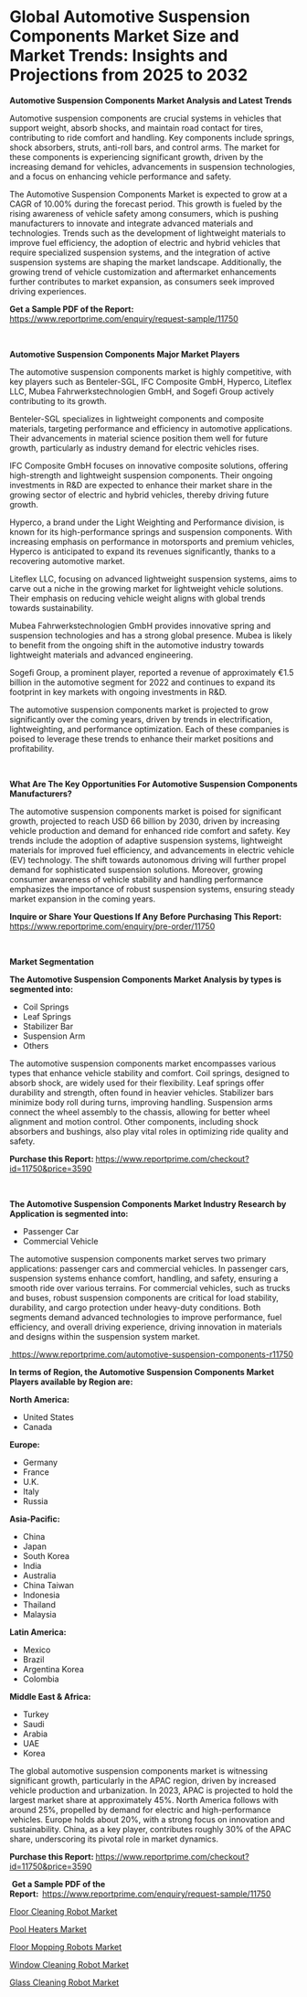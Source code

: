 <p><h1>Global Automotive Suspension Components Market Size and Market Trends: Insights and Projections from 2025 to 2032</h1></p><p><strong>Automotive Suspension Components Market Analysis and Latest Trends</strong></p>
<p><p>Automotive suspension components are crucial systems in vehicles that support weight, absorb shocks, and maintain road contact for tires, contributing to ride comfort and handling. Key components include springs, shock absorbers, struts, anti-roll bars, and control arms. The market for these components is experiencing significant growth, driven by the increasing demand for vehicles, advancements in suspension technologies, and a focus on enhancing vehicle performance and safety.</p><p>The Automotive Suspension Components Market is expected to grow at a CAGR of 10.00% during the forecast period. This growth is fueled by the rising awareness of vehicle safety among consumers, which is pushing manufacturers to innovate and integrate advanced materials and technologies. Trends such as the development of lightweight materials to improve fuel efficiency, the adoption of electric and hybrid vehicles that require specialized suspension systems, and the integration of active suspension systems are shaping the market landscape. Additionally, the growing trend of vehicle customization and aftermarket enhancements further contributes to market expansion, as consumers seek improved driving experiences.</p></p>
<p><strong>Get a Sample PDF of the Report:&nbsp;</strong> <a href="https://www.reportprime.com/enquiry/request-sample/11750?utm_campaign=2840&utm_medium=2&utm_source=Github&utm_content=ia&utm_term=17032025&utm_id=automotive-suspension-components">https://www.reportprime.com/enquiry/request-sample/11750</a></p>
<p>&nbsp;</p>
<p><strong>Automotive Suspension Components Major Market Players</strong></p>
<p><p>The automotive suspension components market is highly competitive, with key players such as Benteler-SGL, IFC Composite GmbH, Hyperco, Liteflex LLC, Mubea Fahrwerkstechnologien GmbH, and Sogefi Group actively contributing to its growth.</p><p>Benteler-SGL specializes in lightweight components and composite materials, targeting performance and efficiency in automotive applications. Their advancements in material science position them well for future growth, particularly as industry demand for electric vehicles rises.</p><p>IFC Composite GmbH focuses on innovative composite solutions, offering high-strength and lightweight suspension components. Their ongoing investments in R&D are expected to enhance their market share in the growing sector of electric and hybrid vehicles, thereby driving future growth.</p><p>Hyperco, a brand under the Light Weighting and Performance division, is known for its high-performance springs and suspension components. With increasing emphasis on performance in motorsports and premium vehicles, Hyperco is anticipated to expand its revenues significantly, thanks to a recovering automotive market.</p><p>Liteflex LLC, focusing on advanced lightweight suspension systems, aims to carve out a niche in the growing market for lightweight vehicle solutions. Their emphasis on reducing vehicle weight aligns with global trends towards sustainability.</p><p>Mubea Fahrwerkstechnologien GmbH provides innovative spring and suspension technologies and has a strong global presence. Mubea is likely to benefit from the ongoing shift in the automotive industry towards lightweight materials and advanced engineering.</p><p>Sogefi Group, a prominent player, reported a revenue of approximately €1.5 billion in the automotive segment for 2022 and continues to expand its footprint in key markets with ongoing investments in R&D.</p><p>The automotive suspension components market is projected to grow significantly over the coming years, driven by trends in electrification, lightweighting, and performance optimization. Each of these companies is poised to leverage these trends to enhance their market positions and profitability.</p></p>
<p>&nbsp;</p>
<p><strong>What Are The Key Opportunities For Automotive Suspension Components Manufacturers?</strong></p>
<p><p>The automotive suspension components market is poised for significant growth, projected to reach USD 66 billion by 2030, driven by increasing vehicle production and demand for enhanced ride comfort and safety. Key trends include the adoption of adaptive suspension systems, lightweight materials for improved fuel efficiency, and advancements in electric vehicle (EV) technology. The shift towards autonomous driving will further propel demand for sophisticated suspension solutions. Moreover, growing consumer awareness of vehicle stability and handling performance emphasizes the importance of robust suspension systems, ensuring steady market expansion in the coming years.</p></p>
<p><strong>Inquire or Share Your Questions If Any Before Purchasing This Report:</strong> <a href="https://www.reportprime.com/enquiry/pre-order/11750?utm_campaign=2840&utm_medium=2&utm_source=Github&utm_content=ia&utm_term=17032025&utm_id=automotive-suspension-components">https://www.reportprime.com/enquiry/pre-order/11750</a></p>
<p>&nbsp;</p>
<p><strong>Market Segmentation</strong></p>
<p><strong>The Automotive Suspension Components Market Analysis by types is segmented into:</strong></p>
<p><ul><li>Coil Springs</li><li>Leaf Springs</li><li>Stabilizer Bar</li><li>Suspension Arm</li><li>Others</li></ul></p>
<p><p>The automotive suspension components market encompasses various types that enhance vehicle stability and comfort. Coil springs, designed to absorb shock, are widely used for their flexibility. Leaf springs offer durability and strength, often found in heavier vehicles. Stabilizer bars minimize body roll during turns, improving handling. Suspension arms connect the wheel assembly to the chassis, allowing for better wheel alignment and motion control. Other components, including shock absorbers and bushings, also play vital roles in optimizing ride quality and safety.</p></p>
<p><strong>Purchase this Report:&nbsp;</strong><a href="https://www.reportprime.com/checkout?id=11750&price=3590&utm_campaign=2840&utm_medium=2&utm_source=Github&utm_content=ia&utm_term=17032025&utm_id=automotive-suspension-components">https://www.reportprime.com/checkout?id=11750&price=3590</a></p>
<p>&nbsp;</p>
<p><strong>The Automotive Suspension Components Market Industry Research by Application is segmented into:</strong></p>
<p><ul><li>Passenger Car</li><li>Commercial Vehicle</li></ul></p>
<p><p>The automotive suspension components market serves two primary applications: passenger cars and commercial vehicles. In passenger cars, suspension systems enhance comfort, handling, and safety, ensuring a smooth ride over various terrains. For commercial vehicles, such as trucks and buses, robust suspension components are critical for load stability, durability, and cargo protection under heavy-duty conditions. Both segments demand advanced technologies to improve performance, fuel efficiency, and overall driving experience, driving innovation in materials and designs within the suspension system market.</p></p>
<p><a href="https://www.reportprime.com/automotive-suspension-components-r11750?utm_campaign=2840&utm_medium=2&utm_source=Github&utm_content=ia&utm_term=17032025&utm_id=automotive-suspension-components">&nbsp;https://www.reportprime.com/automotive-suspension-components-r11750</a></p>
<p><strong>In terms of Region, the Automotive Suspension Components Market Players available by Region are:</strong></p>
<p>
    <p> <strong> North America: </strong>
        <ul>
            <li>United States</li>
            <li>Canada</li>
        </ul>
        </p> 
    <p> <strong> Europe: </strong>
        <ul>
            <li>Germany</li>
            <li>France</li>
            <li>U.K.</li>
            <li>Italy</li>
            <li>Russia</li>
        </ul>
        </p> 
    <p> <strong> Asia-Pacific: </strong>
        <ul>
            <li>China</li>
            <li>Japan</li>
            <li>South Korea</li>
            <li>India</li>
            <li>Australia</li>
            <li>China Taiwan</li>
            <li>Indonesia</li>
            <li>Thailand</li>
            <li>Malaysia</li>
        </ul>
        </p> 
    <p> <strong> Latin America: </strong>
        <ul>
            <li>Mexico</li>
            <li>Brazil</li>
            <li>Argentina Korea</li>
            <li>Colombia</li>
        </ul>
        </p> 
    <p> <strong> Middle East & Africa: </strong>
        <ul>
            <li>Turkey</li>
            <li>Saudi</li>
            <li>Arabia</li>
            <li>UAE</li>
            <li>Korea</li>
        </ul>
    </p>
    </p>
<p><p>The global automotive suspension components market is witnessing significant growth, particularly in the APAC region, driven by increased vehicle production and urbanization. In 2023, APAC is projected to hold the largest market share at approximately 45%. North America follows with around 25%, propelled by demand for electric and high-performance vehicles. Europe holds about 20%, with a strong focus on innovation and sustainability. China, as a key player, contributes roughly 30% of the APAC share, underscoring its pivotal role in market dynamics.</p></p>
<p><strong>Purchase this Report: </strong><a href="https://www.reportprime.com/checkout?id=11750&price=3590&utm_campaign=2840&utm_medium=2&utm_source=Github&utm_content=ia&utm_term=17032025&utm_id=automotive-suspension-components">https://www.reportprime.com/checkout?id=11750&price=3590</a></p>
<p>&nbsp;<strong>Get a Sample PDF of the Report:&nbsp;&nbsp;</strong><a href="https://www.reportprime.com/enquiry/request-sample/11750?utm_campaign=2840&utm_medium=2&utm_source=Github&utm_content=ia&utm_term=17032025&utm_id=automotive-suspension-components">https://www.reportprime.com/enquiry/request-sample/11750</a></p>
<p><strong></strong></p>
<p><p><a href="https://www.linkedin.com/pulse/forecasting-future-floor-cleaning-robot-market-growth-10-o2txc?utm_campaign=2840&utm_medium=2&utm_source=Github&utm_content=ia&utm_term=17032025&utm_id=automotive-suspension-components">Floor Cleaning Robot Market</a></p><p><a href="https://www.linkedin.com/pulse/pool-heaters-market-size-forecast-2025-2032-anticipated-xygdc?utm_campaign=2840&utm_medium=2&utm_source=Github&utm_content=ia&utm_term=17032025&utm_id=automotive-suspension-components">Pool Heaters Market</a></p><p><a href="https://www.linkedin.com/pulse/why-floor-mopping-robots-market-thriving-9-cagr-through-urbmc?utm_campaign=2840&utm_medium=2&utm_source=Github&utm_content=ia&utm_term=17032025&utm_id=automotive-suspension-components">Floor Mopping Robots Market</a></p><p><a href="https://www.linkedin.com/pulse/window-cleaning-robot-market-report-industry-value-revenue-forecast-vfnsc?utm_campaign=2840&utm_medium=2&utm_source=Github&utm_content=ia&utm_term=17032025&utm_id=automotive-suspension-components">Window Cleaning Robot Market</a></p><p><a href="https://www.linkedin.com/pulse/global-glass-cleaning-robot-market-analysis-forecast-85-cagr-llwzc?utm_campaign=2840&utm_medium=2&utm_source=Github&utm_content=ia&utm_term=17032025&utm_id=automotive-suspension-components">Glass Cleaning Robot Market</a></p></p>